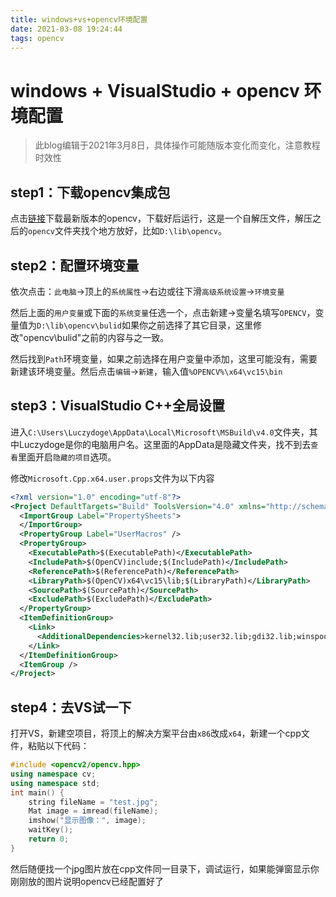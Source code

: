 ```yaml
---
title: windows+vs+opencv环境配置
date: 2021-03-08 19:24:44
tags: opencv
---
```


# windows + VisualStudio + opencv 环境配置

> 此blog编辑于2021年3月8日，具体操作可能随版本变化而变化，注意教程时效性

## step1：下载opencv集成包

点击[链接](https://opencv.org/releases/)下载最新版本的opencv，下载好后运行，这是一个自解压文件，解压之后的`opencv`文件夹找个地方放好，比如`D:\lib\opencv`。

## step2：配置环境变量

依次点击：`此电脑`->顶上的`系统属性`->右边或往下滑`高级系统设置`->`环境变量`

然后上面的`用户变量`或下面的`系统变量`任选一个，点击新建->变量名填写`OPENCV`，变量值为`D:\lib\opencv\bulid`如果你之前选择了其它目录，这里修改"opencv\bulid"之前的内容与之一致。

然后找到`Path`环境变量，如果之前选择在用户变量中添加，这里可能没有，需要新建该环境变量。然后点击`编辑`->`新建`，输入值`%OPENCV%\x64\vc15\bin`

## step3：VisualStudio C++全局设置

进入`C:\Users\Luczydoge\AppData\Local\Microsoft\MSBuild\v4.0`文件夹，其中Luczydoge是你的电脑用户名。这里面的AppData是隐藏文件夹，找不到去`查看`里面开启`隐藏的项目`选项。

修改`Microsoft.Cpp.x64.user.props`文件为以下内容

```xml
<?xml version="1.0" encoding="utf-8"?> 
<Project DefaultTargets="Build" ToolsVersion="4.0" xmlns="http://schemas.microsoft.com/developer/msbuild/2003">
  <ImportGroup Label="PropertySheets">
  </ImportGroup>
  <PropertyGroup Label="UserMacros" />
  <PropertyGroup>
    <ExecutablePath>$(ExecutablePath)</ExecutablePath>
    <IncludePath>$(OpenCV)include;$(IncludePath)</IncludePath>
    <ReferencePath>$(ReferencePath)</ReferencePath>
    <LibraryPath>$(OpenCV)x64\vc15\lib;$(LibraryPath)</LibraryPath>
    <SourcePath>$(SourcePath)</SourcePath>
    <ExcludePath>$(ExcludePath)</ExcludePath>
  </PropertyGroup>
  <ItemDefinitionGroup>
    <Link>
      <AdditionalDependencies>kernel32.lib;user32.lib;gdi32.lib;winspool.lib;comdlg32.lib;advapi32.lib;shell32.lib;ole32.lib;oleaut32.lib;uuid.lib;odbc32.lib;odbccp32.lib;opencv_world451d.lib;%(AdditionalDependencies)</AdditionalDependencies>
    </Link>
  </ItemDefinitionGroup>
  <ItemGroup />
</Project>
```

## step4：去VS试一下

打开VS，新建空项目，将顶上的解决方案平台由`x86`改成`x64`，新建一个cpp文件，粘贴以下代码：

```c++
#include <opencv2/opencv.hpp>
using namespace cv;
using namespace std;
int main() {
	string fileName = "test.jpg";
	Mat image = imread(fileName);
	imshow("显示图像：", image);
	waitKey();
	return 0;
}
```

然后随便找一个jpg图片放在cpp文件同一目录下，调试运行，如果能弹窗显示你刚刚放的图片说明opencv已经配置好了
